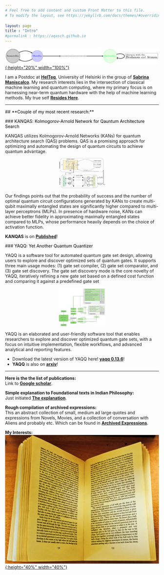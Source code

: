 ```yaml
---
# Feel free to add content and custom Front Matter to this file.
# To modify the layout, see https://jekyllrb.com/docs/themes/#overriding-theme-defaults

layout: page
title : "Intro"
#parmalink : https://aqasch.github.io
---
```


<!-- ![Aqasch](./img/me.jpg) -->
[![Above the Life and Death Cycle](./img/atman_brahman1.png){:height="20%" width="100%"}](https://en.wikipedia.org/wiki/Advaita_Vedanta)

I am a Postdoc at [**HelTeq**](https://www.helsinki.fi/en/researchgroups/helteq/people), University of Helsinki in the group of [**Sabrina Maniscalco**](https://researchportal.helsinki.fi/en/persons/sabrina-maniscalco). My research interests lies in the intersection of classical machine learning and quantum computing, where my primary focus is on harnessing near-term quantum hardware with the help of machine learning methods. My true self <a href="https://aqasch.github.io/arch-exp/#burden_numbers"><b>Resides Here</b></a>.

<hr>
## <span style="color:black"> **Couple of my most recent research:** </span>
<p>
</p>
### <span style="color:black"> KANQAS: Kolmogorov-Arnold Network for Qauntum Architecture Search</span>

KANQAS utilizes Kolmogorov-Arnold Networks (KANs) for quantum architecture search (QAS) problems. QAS is a promising approach for optimizing and automating the design of quantum circuits to achieve quantum advantage.

<div style="text-align: center;">
  <a href="https://epjquantumtechnology.springeropen.com/articles/10.1140/epjqt/s40507-024-00289-z">
    <img src="./img/kanqas.png" alt="KANQAS" style="height: 50%; width: 30%;">
  </a>
</div>

Our findings points out that the probability of success and the number of optimal quantum circuit configurations generated by KANs to create multi-qubit maximally entangled states are significantly higher compared to multi-layer perceptrons (MLPs). In presence of hardware noise, KANs can achieve better fidelity in approximating maximally entangled states compared to MLPs, whose performance heavily depends on the choice of activation function.

**KANQAS** is on [**Published**](https://epjquantumtechnology.springeropen.com/articles/10.1140/epjqt/s40507-024-00289-z)!

<p>
</p>
### <span style="color:black"> YAQQ: Yet Another Quantum Quantizer </span>

YAQQ is a software tool for automated quantum gate set design, allowing users to explore and discover optimized sets of quantum gates. It supports three main usage modes: (1) gate set compiler, (2) gate set comparator, and  (3) gate set discovery. The gate set discovery mode is the core novelty of YAQQ, iteratively refining a new gate set based on a defined cost function and comparing it against a predefined gate set

<div style="text-align: center;">
  <a href="https://arxiv.org/abs/2406.17610v1">
    <img src="./img/yaqq.png" alt="YAQQ" style="height: 50%; width: 30%;">
  </a>
</div>

YAQQ is an elaborated and user-friendly software tool that enables researchers to explore and discover optimized quantum gate sets, with a focus on intuitive implementation, flexible workflows, and advanced analytical and reporting features.

- Download the latest version of YAQQ here! [**yaqq 0.13.6**](https://pypi.org/project/yaqq/)!
- **YAQQ** is also on [**arxiv**](https://arxiv.org/abs/2406.17610v1)!

<hr>

**Here is the the list of publications:**\
Link to [**Google scholar**](https://scholar.google.com/citations?user=0ICcM_YAAAAJ&hl=en).

**Simple explanation to Foundational texts in Indian Philosophy:**\
Just initiated [**The explanation**](https://aqasch.github.io/atmadarshan/).

**Rough compilation of archived expressions:**\
This an abstract collection of small, medium ad large quotes and expressions from Novels, Movies, and a collection of conversation with Aliens and probably etc. Which can be found in <a href="https://aqasch.github.io/arch-exp/"><b>Archived Expressions</b></a>.

**My Interests:**\
[![Death in the Afternoon by Hemingway](./img/book.jpg){:height="40%" width="40%"}]( https://aqasch.github.io/literature/ )
